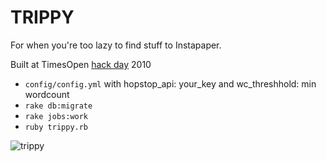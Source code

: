 # TRIPPY

For when you're too lazy to find stuff to Instapaper.

Built at TimesOpen [hack day](http://www.nytimes.com/marketing/timesopen/hackday.html) 2010

* `config/config.yml` with hopstop\_api: your\_key and wc\_threshhold: min wordcount
* `rake db:migrate`
* `rake jobs:work`
* `ruby trippy.rb`

![trippy](http://dl.dropbox.com/u/715596/Screen%20shot%202010-12-05%20at%209.27.35%20AM.png)